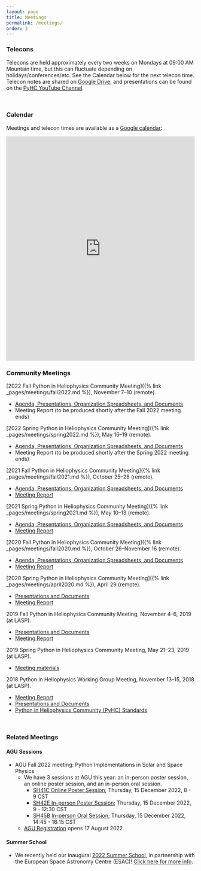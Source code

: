 ```yaml
---
layout: page
title: Meetings
permalink: /meetings/
order: 3
---
```

### Telecons

Telecons are held approximately every two weeks on Mondays at 09:00 AM Mountain time, but this can fluctuate depending on holidays/conferences/etc. See the Calendar below for the next telecon time. Telecon notes are shared on [Google Drive](https://drive.google.com/drive/u/0/folders/1AhFUli3SGW9DHvIh81tFxPMgLtYSPXDm), and presentations can be found on the [PyHC YouTube Channel](https://www.youtube.com/@pythoninheliophysicscommun3732).

<br>

### Calendar

Meetings and telecon times are available as a [Google calendar](https://calendar.google.com/calendar?cid=NG42Z3YyaWZncDZyZ25rOGF1N2pzZjF1azBAZ3JvdXAuY2FsZW5kYXIuZ29vZ2xlLmNvbQ):
<br>
<iframe src="https://calendar.google.com/calendar/embed?height=600&wkst=1&bgcolor=%23f9e79f&ctz=America%2FDenver&showTitle=0&title=PyHC%20Events&showDate=1&showPrint=0&showTabs=1&showCalendars=0&showNav=1&src=NG42Z3YyaWZncDZyZ25rOGF1N2pzZjF1azBAZ3JvdXAuY2FsZW5kYXIuZ29vZ2xlLmNvbQ&color=%237CB342" width="100%" height="600" frameborder="0" scrolling="no"></iframe>

<br>

### Community Meetings

[2022 Fall Python in Heliophysics Community Meeting]({% link
_pages/meetings/fall2022.md %}), November 7–10 (remote).
* [Agenda, Presentations, Organization Spreadsheets, and Documents](https://drive.google.com/drive/u/0/folders/193ekRMe7TlcSnrlWrxkyHwu45VlOwurX?usp=sharing)
* Meeting Report (to be produced shortly after the Fall 2022 meeting ends)

[2022 Spring Python in Heliophysics Community Meeting]({% link
_pages/meetings/spring2022.md %}), May 16–19 (remote).
* [Agenda, Presentations, Organization Spreadsheets, and Documents](https://drive.google.com/drive/folders/1CCI5OSGNFcJwzpzgxaQMo8_s_oRN9j1o?usp=sharing)
* Meeting Report (to be produced shortly after the Spring 2022 meeting ends)

[2021 Fall Python in Heliophysics Community Meeting]({% link
_pages/meetings/fall2021.md %}), October 25–28 (remote).
* [Agenda, Presentations, Organization Spreadsheets, and Documents](https://drive.google.com/drive/folders/1R81Q0gH09IV41sU9HUZGQWDwJ2YXa78Q?usp=sharing)
* [Meeting Report](https://docs.google.com/document/d/1wS0LQSaq7GWGJJkmcUzBAZHdEUADQahwazSvkR37QGI/edit?usp=sharing)

[2021 Spring Python in Heliophysics Community Meeting]({% link
_pages/meetings/spring2021.md %}), May 10–13 (remote).
* [Agenda, Presentations, Organization Spreadsheets, and Documents](https://drive.google.com/drive/u/0/folders/1HcIQRnVmEXiTgNVx7cVL5mMySxVbUFYc)
* [Meeting Report](https://docs.google.com/document/d/1G6Gr569NQ_j5FrW3fQkN-QtKazNznsDfHg39SOvnqSc/edit?usp=sharing)

[2020 Fall Python in Heliophysics Community Meeting]({% link
_pages/meetings/fall2020.md %}), October 26–November 16 (remote).
* [Agenda, Presentations, Organization Spreadsheets, and Documents](https://drive.google.com/drive/u/0/folders/1T3CGRwXAst8jd7I6xFiKxyCgluGGpg0A)
* [Meeting Report](https://docs.google.com/document/d/1roGSs_DKtXP5uLyPEHZrtA6taHW9zcMp0L54JKpg1p0/edit#heading=h.mpebd2k6hb5s)

[2020 Spring Python in Heliophysics Community Meeting]({% link
_pages/meetings/april2020.md %}), April 29 (remote).
* [Presentations and Documents](https://drive.google.com/drive/u/0/folders/1vONfB6hf0y-VVOPj1748R3U9agFyq0iV)
* [Meeting Report](https://docs.google.com/document/d/1FqR3u4nP4HtH6baIYyzehMeDDo6Qp5ivKtduPmHETFY/edit)

2019 Fall Python in Heliophysics Community Meeting, November 4–6, 2019 (at LASP).
* [Presentations and Documents](https://drive.google.com/drive/u/0/folders/1lSM0DwLuKli1Rv9eKYe0vBVB_V8_9wKB)
* [Meeting Report](https://docs.google.com/document/d/187QNQuN_OWmM9jS9lZGjSQpUIIiCaCDtBHiw4DAqSmY/edit#heading=h.wk29adekc64s)

2019 Spring Python in Heliophysics Community Meeting, May 21–23, 2019 (at LASP).
* [Meeting materials](https://drive.google.com/drive/u/0/folders/171Ba3Mq3MIaEXoc9X91gZhaXHVjoJde2)

2018 Python in Heliophysics Working Group Meeting, November 13–15, 2018 (at LASP).
* [Meeting Report](https://docs.google.com/document/d/1ejP0kaibf6DRxjYJNmPrF1t3Nl21r0pC1FuDhu0hPnM/edit?usp=sharing)
* [Presentations and Documents](https://drive.google.com/open?id=1snib9D8PcSaPByMqrAx8_4b05RfsTh58)
* [Python in Heliophysics Community (PyHC) Standards](https://github.com/heliophysicsPy/standards/blob/main/standards.md)

<br>

### Related Meetings


#### AGU Sessions

* AGU Fall 2022 meeting: Python Implementations in Solar and Space Physics
    * We have 3 sessions at AGU this year: an in-person poster session, an online poster session, and an in-person oral session.
        * [SH41C Online Poster Session](https://agu.confex.com/agu/fm22/meetingapp.cgi/Session/169378); Thursday, 15 December 2022, 8 - 9 CST
        * [SH42E In-person Poster Session](https://agu.confex.com/agu/fm22/meetingapp.cgi/Session/160670); Thursday, 15 December 2022, 9 - 12:30 CST
        * [SH45B In-person Oral Session](https://agu.confex.com/agu/fm22/meetingapp.cgi/Session/169371); Thursday, 15 December 2022, 14:45 - 16:15 CST
    * [AGU Registration](https://www.agu.org/Fall-Meeting/Pages/Attend/Register#rates) opens 17 August 2022

#### Summer School

* We recently held our inaugural <a href="{{ site.baseurl }}/summer-school">2022 Summer School</a>, in partnership with the European Space Astronomy Centre (ESAC)! <a href="{{ site.baseurl }}/summer-school">Click here for more info</a>.
